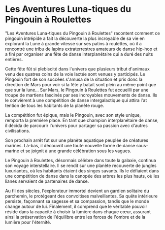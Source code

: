 # Les Aventures Luna-tiques du Pingouin à Roulettes

"Les Aventures Luna-tiques du Pingouin à Roulettes" racontent comment ce pingouin intrépide a fait la découverte la plus incroyable de sa vie en explorant la Lune à grande vitesse sur ses patins à roulettes, où il a rencontré une tribu de lapins extraterrestres amateurs de danse hip-hop et a fini par organiser une fête de danse interplanétaire qui a duré des nuits entières.

Cette fête fût si plebiscité dans l'univers que plusieurs tribut d'animaux venu des quatres coins de la voie lactée sont venues y participés. Le Pingouin fort de son succèes s'amusa de la situation et pris donc la direction de Mars pour voir si la fête y batait sont plein au même point que que sur la lune...
Sur Mars, le Pingouin à Roulettes fut accueilli par une troupe de martiens fascinés par ses incroyables mouvements de danse. Ils le convièrent à une compétition de danse intergalactique qui attira l'at
tention de tous les habitants de la planète rouge.

La compétition fut épique, mais le Pingouin, avec son style unique, remporta la première place. En tant que champion interplanétaire de danse, il décida de parcourir l'univers pour partager sa passion avec d'autres civilisations.

Son prochain arrêt fut sur une planète aquatique peuplée de créatures marines. Là-bas, il découvrit une toute nouvelle forme de danse sous-marine et se joignit à une grande célébration sous les vagues.

Le Pingouin à Roulettes, désormais célèbre dans toute la galaxie, continua son voyage interstellaire. Il se rendit sur une planète recouverte de jungles luxuriantes, où les habitants étaient des singes savants. Ils le défiaient dans une compétition de danse dans la canopée des arbres les plus hauts, où les lianes servaient de partenaires de danse.

Au fil des siècles, l'explorateur immortel devient un gardien solitaire du parchemin, le protégeant des convoitises malveillantes. Sa quête intérieure persiste, façonnant sa sagesse et sa compassion, tandis que le monde change autour de lui. Finalement, il comprend que le véritable pouvoir réside dans la capacité à choisir la lumière dans chaque cœur, assurant ainsi la préservation de l'équilibre entre les forces de l'ombre et de la lumière pour l'éternité.